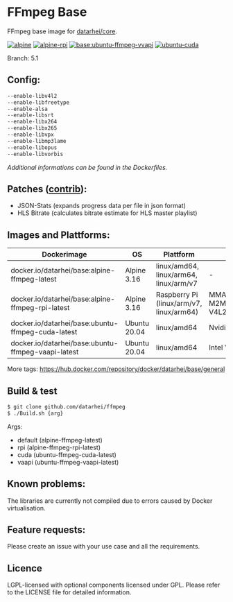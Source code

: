 # FFmpeg Base

FFmpeg base image for [datarhei/core](https://github.com/datarhei/core).

[![alpine](https://github.com/datarhei/ffmpeg/actions/workflows/build_base_alpine.yaml/badge.svg)](https://github.com/datarhei/ffmpeg/actions/workflows/build_base_alpine.yaml)
[![alpine-rpi](https://github.com/datarhei/ffmpeg/actions/workflows/build_base_alpine-rpi.yaml/badge.svg)](https://github.com/datarhei/ffmpeg/actions/workflows/build_base_alpine-rpi.yaml)
[![base:ubuntu-ffmpeg-vvapi](https://github.com/datarhei/ffmpeg/actions/workflows/build_base_ubuntu-vaapi.yaml/badge.svg)](https://github.com/datarhei/ffmpeg/actions/workflows/build_base_ubuntu-vaapi.yaml)
[![ubuntu-cuda](https://github.com/datarhei/ffmpeg/actions/workflows/build_base_ubuntu-cuda.yaml/badge.svg)](https://github.com/datarhei/ffmpeg/actions/workflows/build_base_ubuntu-cuda.yaml)

Branch: 5.1

## Config:

```sh
--enable-libv4l2
--enable-libfreetype
--enable-alsa
--enable-libsrt
--enable-libx264
--enable-libx265
--enable-libvpx
--enable-libmp3lame
--enable-libopus
--enable-libvorbis
```

_Additional informations can be found in the Dockerfiles._

## Patches ([contrib](contrib/)):

- JSON-Stats (expands progress data per file in json format)
- HLS Bitrate (calculates bitrate estimate for HLS master playlist)

## Images and Plattforms:

| Dockerimage                                        | OS           | Plattform                                | GPU                                         |
| -------------------------------------------------- | ------------ | ---------------------------------------- | ------------------------------------------- |
| docker.io/datarhei/base:alpine-ffmpeg-latest       | Alpine 3.16  | linux/amd64, linux/arm64, linux/arm/v7   | -                                           |
| docker.io/datarhei/base:alpine-ffmpeg-rpi-latest   | Alpine 3.16  | Raspberry Pi (linux/arm/v7, linux/arm64) | MMAL/OMX/V4L2-M2M (32bit), V4L2-M2M (64bit) |
| docker.io/datarhei/base:ubuntu-ffmpeg-cuda-latest  | Ubuntu 20.04 | linux/amd64                              | Nvidia Cuda                                 |
| docker.io/datarhei/base:ubuntu-ffmpeg-vaapi-latest | Ubuntu 20.04 | linux/amd64                              | Intel VAAPI                                 |

More tags: https://hub.docker.com/repository/docker/datarhei/base/general

## Build & test

```sh
$ git clone github.com/datarhei/ffmpeg
$ ./Build.sh {arg} 
```

Args:
 - default (alpine-ffmpeg-latest)
 - rpi (alpine-ffmpeg-rpi-latest)
 - cuda (ubuntu-ffmpeg-cuda-latest)
 - vaapi (ubuntu-ffmpeg-vaapi-latest)

## Known problems:

The libraries are currently not compiled due to errors caused by Docker virtualisation.

## Feature requests:

Please create an issue with your use case and all the requirements.

## Licence

LGPL-licensed with optional components licensed under GPL. Please refer to the LICENSE file for detailed information.
